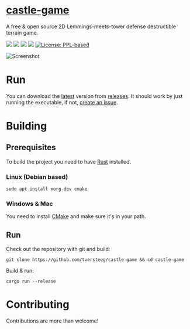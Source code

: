 # [castle-game](https://tversteeg.itch.io/castle-game)
A free & open source 2D Lemmings-meets-tower defense destructible terrain game.

[![](https://travis-ci.org/tversteeg/castle-game.svg?branch=master)](https://travis-ci.org/tversteeg/castle-game) 
[![](https://img.shields.io/crates/d/castle-game.svg)](#downloads)
[![](https://img.shields.io/crates/v/castle-game.svg)](https://crates.io/crates/castle-game)
[![](https://img.shields.io/github/commits-since/tversteeg/castle-game/latest.svg)]()
[![License: PPL-based](https://img.shields.io/badge/license-PPL--based-blue.svg)](https://raddle.me/f/freeAsInFreedom/23802/first-draft-of-a-ppl-based-copyfarleft-license-suitable-for)

![Screenshot](https://github.com/tversteeg/castle-game-assets/blob/master/screengrab.gif?raw=true)

# Run

You can download the [latest](https://github.com/tversteeg/castle-game/releases/latest) version from [releases](https://github.com/tversteeg/castle-game/releases). It should work by just running the executable, if not, [create an issue](https://github.com/tversteeg/castle-game/issues/new).

# Building

## Prerequisites

To build the project you need to have [Rust](https://www.rustup.rs/) installed.

### Linux (Debian based)

    sudo apt install xorg-dev cmake

### Windows & Mac

You need to install [CMake](https://cmake.org/) and make sure it's in your path.

## Run

Check out the repository with git and build:

    git clone https://github.com/tversteeg/castle-game && cd castle-game
    
Build & run:
    
    cargo run --release

# Contributing

Contributions are more than welcome!
